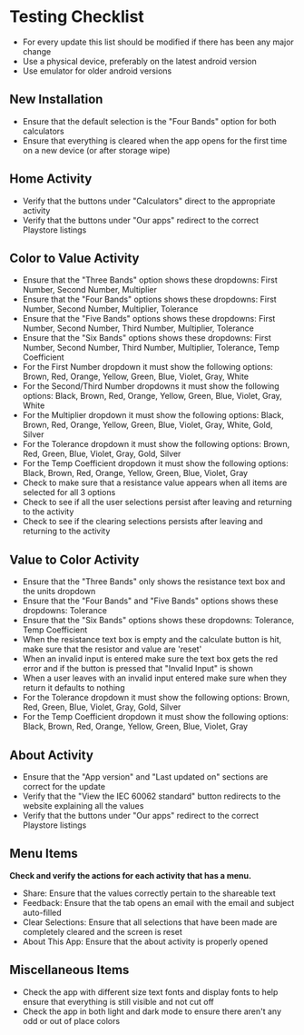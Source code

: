 # Testing Checklist
- For every update this list should be modified if there has been any major change
- Use a physical device, preferably on the latest android version
- Use emulator for older android versions

## New Installation
- Ensure that the default selection is the "Four Bands" option for both calculators
- Ensure that everything is cleared when the app opens for the first time on a new device (or after storage wipe)

## Home Activity
- Verify that the buttons under "Calculators" direct to the appropriate activity
- Verify that the buttons under "Our apps" redirect to the correct Playstore listings

## Color to Value Activity
- Ensure that the "Three Bands" option shows these dropdowns: First Number, Second Number, Multiplier
- Ensure that the "Four Bands" options shows these dropdowns: First Number, Second Number, Multiplier, Tolerance
- Ensure that the "Five Bands" options shows these dropdowns: First Number, Second Number, Third Number, Multiplier, Tolerance 
- Ensure that the "Six Bands" options shows these dropdowns: First Number, Second Number, Third Number, Multiplier, Tolerance, Temp Coefficient
- For the First Number dropdown it must show the following options: Brown, Red, Orange, Yellow, Green, Blue, Violet, Gray, White
- For the Second/Third Number dropdowns it must show the following options: Black, Brown, Red, Orange, Yellow, Green, Blue, Violet, Gray, White
- For the Multiplier dropdown it must show the following options: Black, Brown, Red, Orange, Yellow, Green, Blue, Violet, Gray, White, Gold, Silver
- For the Tolerance dropdown it must show the following options: Brown, Red, Green, Blue, Violet, Gray, Gold, Silver
- For the Temp Coefficient dropdown it must show the following options: Black, Brown, Red, Orange, Yellow, Green, Blue, Violet, Gray
- Check to make sure that a resistance value appears when all items are selected for all 3 options
- Check to see if all the user selections persist after leaving and returning to the activity
- Check to see if the clearing selections persists after leaving and returning to the activity

## Value to Color Activity
- Ensure that the "Three Bands" only shows the resistance text box and the units dropdown
- Ensure that the "Four Bands" and "Five Bands" options shows these dropdowns: Tolerance
- Ensure that the "Six Bands" options shows these dropdowns: Tolerance, Temp Coefficient
- When the resistance text box is empty and the calculate button is hit, make sure that the resistor and value are 'reset'
- When an invalid input is entered make sure the text box gets the red error and if the button is pressed that "Invalid Input" is shown
- When a user leaves with an invalid input entered make sure when they return it defaults to nothing
- For the Tolerance dropdown it must show the following options: Brown, Red, Green, Blue, Violet, Gray, Gold, Silver
- For the Temp Coefficient dropdown it must show the following options: Black, Brown, Red, Orange, Yellow, Green, Blue, Violet, Gray

## About Activity
- Ensure that the "App version" and "Last updated on" sections are correct for the update
- Verify that the "View the IEC 60062  standard" button redirects to the website explaining all the values
- Verify that the buttons under "Our apps" redirect to the correct Playstore listings

## Menu Items
**Check and verify the actions for each activity that has a menu.**
- Share: Ensure that the values correctly pertain to the shareable text
- Feedback: Ensure that the tab opens an email with the email and subject auto-filled
- Clear Selections: Ensure that all selections that have been made are completely cleared and the screen is reset
- About This App: Ensure that the about activity is properly opened

## Miscellaneous Items
- Check the app with different size text fonts and display fonts to help ensure that everything is still visible and not cut off
- Check the app in both light and dark mode to ensure there aren't any odd or out of place colors
